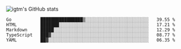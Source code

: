 ![igtm's GitHub stats](https://github-readme-stats.vercel.app/api?username=igtm&show_icons=true&theme=radical&count_private=true)
<!--START_SECTION:waka-->
```text
Go           ████████████████▒░░░░░░░░░░░░░░░░░░░░░░░░   39.55 % 
HTML         ███████░░░░░░░░░░░░░░░░░░░░░░░░░░░░░░░░░░   17.21 % 
Markdown     █████░░░░░░░░░░░░░░░░░░░░░░░░░░░░░░░░░░░░   12.29 % 
TypeScript   ███▓░░░░░░░░░░░░░░░░░░░░░░░░░░░░░░░░░░░░░   08.77 % 
YAML         ██▓░░░░░░░░░░░░░░░░░░░░░░░░░░░░░░░░░░░░░░   06.35 % 
```
<!--END_SECTION:waka-->
